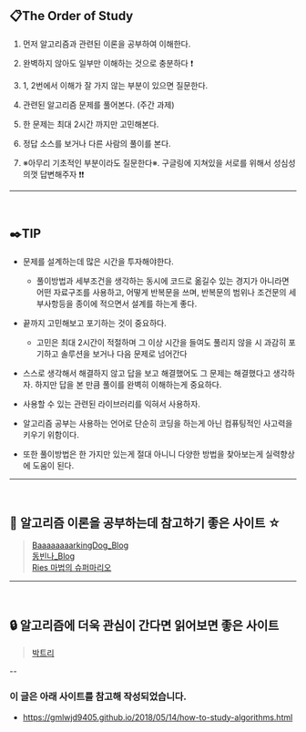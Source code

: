 ## :clipboard:The Order of Study
1. 먼저 알고리즘과 관련된 이론을 공부하여 이해한다.

2. 완벽하지 않아도 일부만 이해하는 것으로 충분하다 ❗️

3. 1, 2번에서 이해가 잘 가지 않는 부분이 있으면 질문한다.

4. 관련된 알고리즘 문제를 풀어본다. (주간 과제)

5. 한 문제는 최대 2시간 까지만 고민해본다.

6. 정답 소스를 보거나 다른 사람의 풀이를 본다.

7. ※아무리 기초적인 부분이라도 질문한다※. 구글링에 지쳐있을 서로를 위해서 성심성의껏 답변해주자 ❗️❗️

---
<br>

## :black_nib:TIP
- 문제를 설계하는데 많은 시간을 투자해야한다.
    - 풀이방법과 세부조건을 생각하는 동시에 코드로 옮길수 있는 경지가 아니라면 어떤 자료구조를 사용하고, 어떻게 반복문을 쓰며, 반복문의 범위나 조건문의 세부사항등을 종이에 적으면서 설계를 하는게 좋다.
    
- 끝까지 고민해보고 포기하는 것이 중요하다.
    - 고민은 최대 2시간이 적절하며 그 이상 시간을 들여도 풀리지 않을 시 과감히 포기하고 솔루션을 보거나 다음 문제로 넘어간다
- 스스로 생각해서 해결하지 않고 답을 보고 해결했어도 그 문제는 해결했다고 생각하자. 하지만 답을 본 만큼 풀이를 완벽히 이해하는게 중요하다.

- 사용할 수 있는 관련된 라이브러리를 익혀서 사용하자.

- 알고리즘 공부는 사용하는 언어로 단순히 코딩을 하는게 아닌 컴퓨팅적인 사고력을 키우기 위함이다.

- 또한 풀이방법은 한 가지만 있는게 절대 아니니 다양한 방법을 찾아보는게 실력향상에 도움이 된다.

---
<br>

## :key: 알고리즘 이론을 공부하는데 참고하기 좋은 사이트 ☆
 > [BaaaaaaaarkingDog_Blog](https://blog.encrypted.gg/category/%EA%B0%95%EC%A2%8C/%EC%8B%A4%EC%A0%84%20%EC%95%8C%EA%B3%A0%EB%A6%AC%EC%A6%98)<br>
 > [동빈나_Blog](https://m.blog.naver.com/ndb796/221233570962)<br>
 >[Ries 마법의 슈퍼마리오](https://m.blog.naver.com/kks227/220769859177)<br>
 
 
---
<br>
 

## :lock: 알고리즘에 더욱 관심이 간다면 읽어보면 좋은 사이트
> [박트리](https://baactree.tistory.com/52)

--
<br>


### 이 글은 아래 사이트를 참고해 작성되었습니다.
- https://gmlwjd9405.github.io/2018/05/14/how-to-study-algorithms.html
